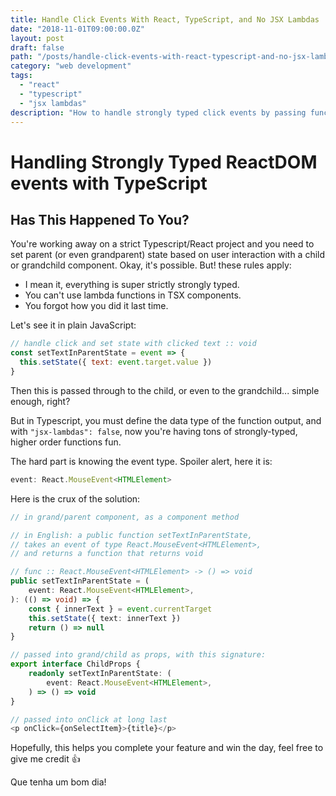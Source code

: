 ```yaml
---
title: Handle Click Events With React, TypeScript, and No JSX Lambdas
date: "2018-11-01T09:00:00.0Z"
layout: post
draft: false
path: "/posts/handle-click-events-with-react-typescript-and-no-jsx-lambdas/"
category: "web development"
tags:
  - "react"
  - "typescript"
  - "jsx lambdas"
description: "How to handle strongly typed click events by passing functions into a child or event grandchild component."
---
```


# Handling Strongly Typed ReactDOM events with TypeScript

## Has This Happened To You?

You're working away on a strict Typescript/React project and you need to set parent (or even grandparent) state based on user interaction with a child or grandchild component. Okay, it's possible. But! these rules apply:

- I mean it, everything is super strictly strongly typed.
- You can't use lambda functions in TSX components.
- You forgot how you did it last time.


Let's see it in plain JavaScript:

```javascript
// handle click and set state with clicked text :: void
const setTextInParentState = event => {
  this.setState({ text: event.target.value })
}
```

Then this is passed through to the child, or even to the grandchild... simple enough, right?

But in Typescript, you must define the data type of the function output, and with `"jsx-lambdas": false`, now you're having tons of strongly-typed, higher order functions fun.

The hard part is knowing the event type. Spoiler alert, here it is:

```typescript
event: React.MouseEvent<HTMLElement>
```
Here is the crux of the solution:

```typescript
// in grand/parent component, as a component method

// in English: a public function setTextInParentState,
// takes an event of type React.MouseEvent<HTMLElement>,
// and returns a function that returns void

// func :: React.MouseEvent<HTMLElement> -> () => void
public setTextInParentState = (
    event: React.MouseEvent<HTMLElement>,
): (() => void) => {
    const { innerText } = event.currentTarget
    this.setState({ text: innerText })
    return () => null
}

// passed into grand/child as props, with this signature:
export interface ChildProps {
    readonly setTextInParentState: (
        event: React.MouseEvent<HTMLElement>,
    ) => () => void
}

// passed into onClick at long last
<p onClick={onSelectItem}>{title}</p>
```

Hopefully, this helps you complete your feature and win the day, feel free to give me credit 👍

Que tenha um bom dia!
